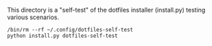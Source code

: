This directory is a "self-test" of the dotfiles installer (install.py) testing
various scenarios.

    /bin/rm --rf ~/.config/dotfiles-self-test
    python install.py dotfiles-self-test
